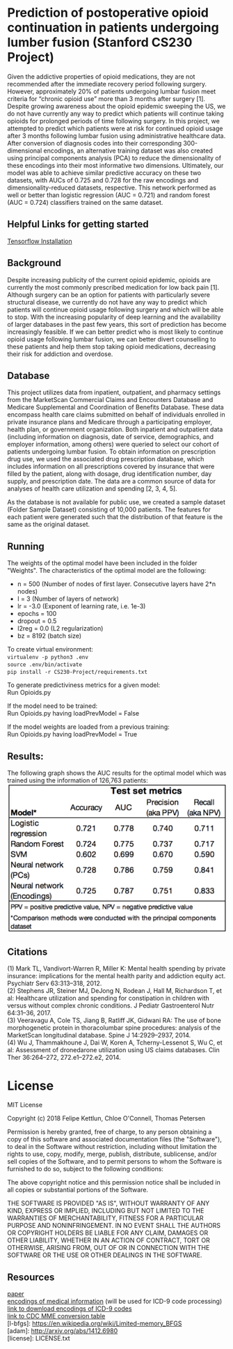 # Prediction of postoperative opioid continuation in patients undergoing lumber fusion (Stanford CS230 Project)

Given the addictive properties of opioid medications, they are not recommended after the immediate recovery period following surgery. However, approximately 20\% of patients undergoing lumbar fusion meet criteria for “chronic opioid use” more than 3 months after surgery [1]. Despite growing awareness about the opioid epidemic sweeping the US, we do not have currently any way to predict which patients will continue taking opioids for prolonged periods of time following surgery. In this project, we attempted to predict which patients were at risk for continued opioid usage after 3 months following lumbar fusion using administrative healthcare data. After conversion of diagnosis codes into their corresponding 300-dimensional encodings, an alternative training dataset was also created using principal components analysis (PCA) to reduce the dimensionality of these encodings into their most informative two dimensions. Ultimately, our model was able to achieve similar predictive accuracy on these two datasets, with AUCs of 0.725 and 0.728 for the raw encodings and dimensionality-reduced datasets, respective. This network performed as well or better than logistic regression (AUC = 0.721) and random forest (AUC = 0.724) classifiers trained on the same dataset. 

## Helpful Links for getting started

[Tensorflow Installation](https://www.tensorflow.org/install/)

## Background
Despite increasing publicity of the current opioid epidemic, opioids are currently the most commonly prescribed medication for low back pain [1]. Although surgery can be an option for patients with particularly severe structural disease, we  currently do not have any way to predict which patients will continue opioid usage following surgery and which will be able to stop. With the increasing popularity of deep learning and the availability of larger databases in the past few years, this sort of prediction has become increasingly feasible. If we can better predict who is most likely to continue opioid usage following lumbar fusion, we can better divert counselling to these patients and help them stop taking opioid medications, decreasing their risk for addiction and overdose.  

## Database
This project utilizes data from inpatient, outpatient, and pharmacy settings from the MarketScan Commercial Claims and Encounters Database and Medicare Supplemental and Coordination of Benefits Database. These data encompass health care claims submitted on behalf of individuals enrolled in private insurance plans and Medicare through a participating employer, health plan, or government organization. Both inpatient and outpatient data (including information on diagnosis, date of service, demographics, and employer information, among others) were queried to select our cohort of patients undergoing lumbar fusion. To obtain information on prescription drug use, we used the associated drug prescription database, which includes information on all prescriptions covered by insurance that were filled by the patient, along with dosage, drug identification number, day supply, and prescription date. The data are a common source of data for analyses of health care utilization and spending [2, 3, 4, 5].

As the database is not available for public use, we created a sample dataset (Folder Sample Dataset) consisting of 10,000 patients. The features for each patient were generated such that the distribution of that feature is the same as the original dataset.

## Running

The weights of the optimal model have been included in the folder "Weights". The characteristics of the optimal model are the following:
+ n = 500 (Number of nodes of first layer. Consecutive layers have 2*n nodes)
+ l = 3 (Number of layers of network)
+ lr = -3.0 (Exponent of learning rate, i.e. 1e-3)
+ epochs = 100
+ dropout = 0.5
+ l2reg = 0.0 (L2 regularization)
+ bz = 8192 (batch size)

To create virtual environment:  
`virtualenv -p python3 .env`  
`source .env/bin/activate`  
`pip install -r CS230-Project/requirements.txt`

To generate predictiviness metrics for a given model:  
Run Opioids.py

If the model need to be trained:  
Run Opioids.py having loadPrevModel = False

If the model weights are loaded from a previous training:  
Run Opioids.py having loadPrevModel = True

## Results: 

The following graph shows the AUC results for the optimal model which was trained using the information of 126,763 patients:  
![](https://github.com/tap22sf/CS230-Project/blob/master/Images/Results.png)  

## Citations
(1) Mark TL, Vandivort-Warren R, Miller K: Mental health spending by private insurance: implications for the mental health parity and addiction equity act. Psychiatr Serv 63:313–318, 2012.  
(2) Stephens JR, Steiner MJ, DeJong N, Rodean J, Hall M, Richardson T, et al: Healthcare utilization and spending for constipation in children with versus without complex chronic conditions. J Pediatr Gastroenterol Nutr 64:31–36, 2017.  
(3) Veeravagu A, Cole TS, Jiang B, Ratliff JK, Gidwani RA: The use of bone morphogenetic protein in thoracolumbar spine procedures: analysis of the MarketScan longitudinal database. Spine J 14:2929–2937, 2014.  
(4) Wu J, Thammakhoune J, Dai W, Koren A, Tcherny-Lessenot S, Wu C, et al: Assessment of dronedarone utilization using US claims databases. Clin Ther 36:264–272, 272.e1–272.e2, 2014.  

# License
MIT License

Copyright (c) 2018 Felipe Kettlun, Chloe O'Connell, Thomas Petersen

Permission is hereby granted, free of charge, to any person obtaining a copy
of this software and associated documentation files (the "Software"), to deal
in the Software without restriction, including without limitation the rights
to use, copy, modify, merge, publish, distribute, sublicense, and/or sell
copies of the Software, and to permit persons to whom the Software is
furnished to do so, subject to the following conditions:

The above copyright notice and this permission notice shall be included in all
copies or substantial portions of the Software.

THE SOFTWARE IS PROVIDED "AS IS", WITHOUT WARRANTY OF ANY KIND, EXPRESS OR
IMPLIED, INCLUDING BUT NOT LIMITED TO THE WARRANTIES OF MERCHANTABILITY,
FITNESS FOR A PARTICULAR PURPOSE AND NONINFRINGEMENT. IN NO EVENT SHALL THE
AUTHORS OR COPYRIGHT HOLDERS BE LIABLE FOR ANY CLAIM, DAMAGES OR OTHER
LIABILITY, WHETHER IN AN ACTION OF CONTRACT, TORT OR OTHERWISE, ARISING FROM,
OUT OF OR IN CONNECTION WITH THE SOFTWARE OR THE USE OR OTHER DEALINGS IN THE
SOFTWARE.

## Resources
[paper](http://arxiv.org/pdf/1508.06576v2.pdf)  
[encodings of medical information](http://people.csail.mit.edu/dsontag/papers/ChoiChiuSontag_AMIA_CRI16.pdf)  (will be used for ICD-9 code processing)  
[link to download encodings of ICD-9 codes](https://github.com/clinicalml/embeddings/blob/master/claims_codes_hs_300.txt.gz)  
[link to CDC MME conversion table](https://www.cdc.gov/drugoverdose/resources/data.html)  
[l-bfgs]: https://en.wikipedia.org/wiki/Limited-memory_BFGS  
[adam]: http://arxiv.org/abs/1412.6980  
[license]: LICENSE.txt
